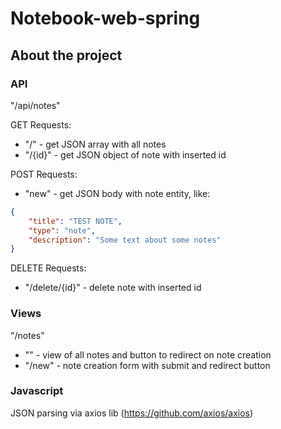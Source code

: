 # Notebook-web-spring

## About the project

### API

"/api/notes"

GET Requests:

* "/" - get JSON array with all notes
* "/{id}" - get JSON object of note with inserted id

POST Requests:

* "new" - get JSON body with note entity, like:
```json
{
    "title": "TEST NOTE",
    "type": "note",
    "description": "Some text about some notes"
}
```

DELETE Requests:

* "/delete/{id}" - delete note with inserted id

### Views

"/notes"

* "" - view of all notes and button to redirect on note creation
* "/new" - note creation form with submit and redirect button

### Javascript

JSON parsing via axios lib (https://github.com/axios/axios)
